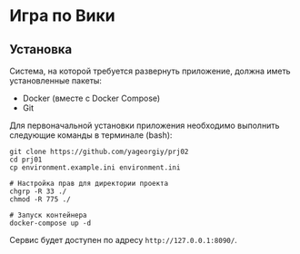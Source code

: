 # Игра по Вики

## Установка

Система, на которой требуется развернуть приложение, должна иметь установленные пакеты:

- Docker (вместе с Docker Compose)
- Git

Для первоначальной установки приложения необходимо выполнить следующие команды в терминале (bash):

```shell
git clone https://github.com/yageorgiy/prj02
cd prj01
cp environment.example.ini environment.ini

# Настройка прав для директории проекта
chgrp -R 33 ./
chmod -R 775 ./

# Запуск контейнера
docker-compose up -d
```

Сервис будет доступен по адресу `http://127.0.0.1:8090/`.